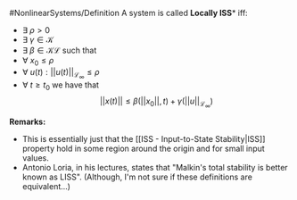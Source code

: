 #NonlinearSystems/Definition 
A system is called **Locally ISS*** iff:
- $\exists~\rho>0$
- $\exists~\gamma\in\mathcal{K}$
- $\exists~\beta\in\mathcal{KL}$
such that
- $\forall~x_0 \leq \rho$
- $\forall~u(t):||u(t)||_{\mathcal{L}_\infty} \leq \rho$
- $\forall~t \geq t_0$
we have that
$$ ||x(t)|| \leq \beta(||x_0||,t) + \gamma(||u||_{\mathcal{L}_\infty})$$


**Remarks:** 
- This is essentially just that the [[ISS - Input-to-State Stability|ISS]] property hold in some region around the origin and for small input values.
- Antonio Loria, in his lectures, states that "Malkin's total stability is better known as LISS". (Although, I'm not sure if these definitions are equivalent...)